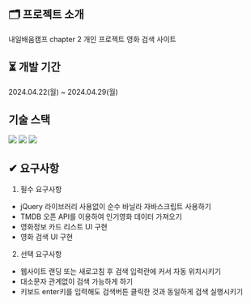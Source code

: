 ## 🗂️ 프로젝트 소개

내일배움캠프 chapter 2 개인 프로젝트 영화 검색 사이트

## ⏳ 개발 기간

2024.04.22(월) ~ 2024.04.29(월)

## 기술 스택

<img src="https://img.shields.io/badge/html5-E34F26?style=for-the-badge&logo=html5&logoColor=white"> <img src="https://img.shields.io/badge/css-1572B6?style=for-the-badge&logo=css3&logoColor=white"> <img src="https://img.shields.io/badge/javascript-F7DF1E?style=for-the-badge&logo=javascript&logoColor=black">

## ✔ 요구사항

1. 필수 요구사항

- jQuery 라이브러리 사용없이 순수 바닐라 자바스크립트 사용하기
- TMDB 오픈 API를 이용하여 인기영화 데이터 가져오기
- 영화정보 카드 리스트 UI 구현
- 영화 검색 UI 구현

2. 선택 요구사항

- 웹사이트 랜딩 또는 새로고침 후 검색 입력란에 커서 자동 위치시키기
- 대소문자 관계없이 검색 가능하게 하기
- 키보드 enter키를 입력해도 검색버튼 클릭한 것과 동일하게 검색 실행시키기
